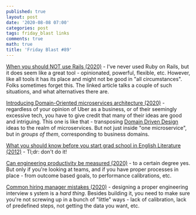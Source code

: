 ```yaml
---
published: true
layout: post
date: '2020-08-08 07:00'
categories: post
tags: friday_blast links
comments: true
math: true
title: 'Friday Blast #89'
---
```

[When you should NOT use Rails (2020)](http://codefol.io/posts/when-should-you-not-use-rails/) - I've never used
Ruby on Rails, but it does seem like a great tool - opinionated, powerful, flexible, etc. However, like all tools it
has its place and might not be good in "all circumstances". Folks sometimes forget this. The linked article talks a
couple of such situations, and what alternatives there are.

[Introducing Domain-Oriented microservices architecture (2020)](https://eng.uber.com/microservice-architecture/) - 
regardless of your opinion of Uber as a business, or of their seemingly excessive tech, you have to give credit that
many of their ideas are good and intriguing. This one is like that - transposing 
[Domain Driven Design](https://dddcommunity.org/learning-ddd/what_is_ddd/) ideas to the realm of microservices. But
not just inside "one microservice", but in _groups of them_, corresponding to business domains.

[What you should know before you start grad school in English Literature (2012)](https://jakeseliger.com/2012/05/22/what-you-should-know-before-you-start-grad-school-in-english-literature-the-economic-financial-and-opportunity-costs/) -
Tl;dr: don't do it!

[Can engineering productivity be measured (2020)](https://charity.wtf/2020/07/07/questionable-advice-can-engineering-productivity-be-measured/) - 
to a certain degree yes. But only if you're looking at teams, and if you have proper processes in place - from
outcome based goals, to performance calibrations, etc.

[Common hiring manager mistakes (2020)](https://lethain.com/common-hiring-manager-mistakes/) - designing a proper
engineering interview s ystem is a _hard thing_. Besides building it, you need to make sure you're not screwing up in
a bunch of "little" ways - lack of calibration, lack of predefined steps, not getting the data you want, etc.
